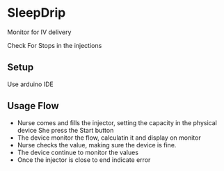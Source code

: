 # SleepDrip
Monitor for IV delivery

Check For Stops in the injections

## Setup
Use arduino IDE

## Usage Flow
- Nurse comes and fills the injector, setting the capacity in the physical device
She press the Start button
- The device monitor the flow, calculatin it and display on monitor
- Nurse checks the value, making sure the device is fine.
- The device continue to monitor the values
- Once the injector is close to end indicate error
 